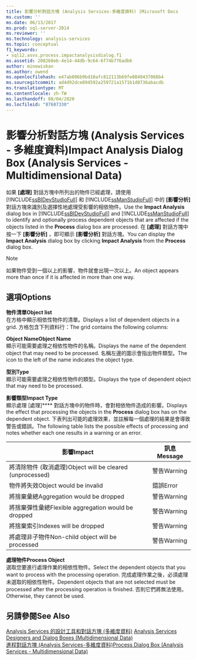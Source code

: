 ```yaml
---
title: 影響分析對話方塊 (Analysis Services-多維度資料) |Microsoft Docs
ms.custom: ''
ms.date: 06/13/2017
ms.prod: sql-server-2014
ms.reviewer: ''
ms.technology: analysis-services
ms.topic: conceptual
f1_keywords:
- sql12.asvs.process.impactanalysisdialog.f1
ms.assetid: 208268eb-4e14-44db-9c64-6f74b776adb6
author: minewiskan
ms.author: owend
ms.openlocfilehash: e47ab806b9bd10afc812113b69fe0849437068b4
ms.sourcegitcommit: ad4d92dce894592a259721a1571b1d8736abacdb
ms.translationtype: MT
ms.contentlocale: zh-TW
ms.lasthandoff: 08/04/2020
ms.locfileid: "87687330"
---
```

# <a name="impact-analysis-dialog-box-analysis-services---multidimensional-data"></a><span data-ttu-id="d5570-102">影響分析對話方塊 (Analysis Services - 多維度資料)</span><span class="sxs-lookup"><span data-stu-id="d5570-102">Impact Analysis Dialog Box (Analysis Services - Multidimensional Data)</span></span>
  <span data-ttu-id="d5570-103">如果 **[處理]** 對話方塊中所列出的物件已經處理，請使用 [!INCLUDE[ssBIDevStudioFull](../includes/ssbidevstudiofull-md.md)] 和 [!INCLUDE[ssManStudioFull](../includes/ssmanstudiofull-md.md)] 中的 **[影響分析]** 對話方塊來識別及選擇性地處理受影響的相依物件。</span><span class="sxs-lookup"><span data-stu-id="d5570-103">Use the **Impact Analysis** dialog box in [!INCLUDE[ssBIDevStudioFull](../includes/ssbidevstudiofull-md.md)] and [!INCLUDE[ssManStudioFull](../includes/ssmanstudiofull-md.md)] to identify and optionally process dependent objects that are affected if the objects listed in the **Process** dialog box are processed.</span></span> <span data-ttu-id="d5570-104">在 **[處理]** 對話方塊中按一下 **[影響分析]** ，即可顯示 **[影響分析]** 對話方塊。</span><span class="sxs-lookup"><span data-stu-id="d5570-104">You can display the **Impact Analysis** dialog box by clicking **Impact Analysis** from the **Process** dialog box.</span></span>  
  
> [!NOTE]  
>  <span data-ttu-id="d5570-105">如果物件受到一個以上的影響，物件就會出現一次以上。</span><span class="sxs-lookup"><span data-stu-id="d5570-105">An object appears more than once if it is affected in more than one way.</span></span>  
  
## <a name="options"></a><span data-ttu-id="d5570-106">選項</span><span class="sxs-lookup"><span data-stu-id="d5570-106">Options</span></span>  
 <span data-ttu-id="d5570-107">**物件清單**</span><span class="sxs-lookup"><span data-stu-id="d5570-107">**Object list**</span></span>  
 <span data-ttu-id="d5570-108">在方格中顯示相依性物件的清單。</span><span class="sxs-lookup"><span data-stu-id="d5570-108">Displays a list of dependent objects in a grid.</span></span> <span data-ttu-id="d5570-109">方格包含下列資料行：</span><span class="sxs-lookup"><span data-stu-id="d5570-109">The grid contains the following columns:</span></span>  
  
 <span data-ttu-id="d5570-110">**Object Name**</span><span class="sxs-lookup"><span data-stu-id="d5570-110">**Object Name**</span></span>  
 <span data-ttu-id="d5570-111">顯示可能需要處理之相依性物件的名稱。</span><span class="sxs-lookup"><span data-stu-id="d5570-111">Displays the name of the dependent object that may need to be processed.</span></span> <span data-ttu-id="d5570-112">名稱左邊的圖示會指出物件類型。</span><span class="sxs-lookup"><span data-stu-id="d5570-112">The icon to the left of the name indicates the object type.</span></span>  
  
 <span data-ttu-id="d5570-113">**型別**</span><span class="sxs-lookup"><span data-stu-id="d5570-113">**Type**</span></span>  
 <span data-ttu-id="d5570-114">顯示可能需要處理之相依性物件的類型。</span><span class="sxs-lookup"><span data-stu-id="d5570-114">Displays the type of dependent object that may need to be processed.</span></span>  
  
 <span data-ttu-id="d5570-115">**影響類型**</span><span class="sxs-lookup"><span data-stu-id="d5570-115">**Impact Type**</span></span>  
 <span data-ttu-id="d5570-116">顯示處理 [處理]\*\*\*\* 對話方塊中的物件時，會對相依物件造成的影響。</span><span class="sxs-lookup"><span data-stu-id="d5570-116">Displays the effect that processing the objects in the **Process** dialog box has on the dependent object.</span></span> <span data-ttu-id="d5570-117">下表列出可能的處理效果，並註解每一個處理的結果是會導致警告或錯誤。</span><span class="sxs-lookup"><span data-stu-id="d5570-117">The following table lists the possible effects of processing and notes whether each one results in a warning or an error.</span></span>  
  
|<span data-ttu-id="d5570-118">影響</span><span class="sxs-lookup"><span data-stu-id="d5570-118">Impact</span></span>|<span data-ttu-id="d5570-119">訊息</span><span class="sxs-lookup"><span data-stu-id="d5570-119">Message</span></span>|  
|------------|-------------|  
|<span data-ttu-id="d5570-120">將清除物件 (取消處理)</span><span class="sxs-lookup"><span data-stu-id="d5570-120">Object will be cleared (unprocessed)</span></span>|<span data-ttu-id="d5570-121">警告</span><span class="sxs-lookup"><span data-stu-id="d5570-121">Warning</span></span>|  
|<span data-ttu-id="d5570-122">物件將失效</span><span class="sxs-lookup"><span data-stu-id="d5570-122">Object would be invalid</span></span>|<span data-ttu-id="d5570-123">錯誤</span><span class="sxs-lookup"><span data-stu-id="d5570-123">Error</span></span>|  
|<span data-ttu-id="d5570-124">將捨棄彙總</span><span class="sxs-lookup"><span data-stu-id="d5570-124">Aggregation would be dropped</span></span>|<span data-ttu-id="d5570-125">警告</span><span class="sxs-lookup"><span data-stu-id="d5570-125">Warning</span></span>|  
|<span data-ttu-id="d5570-126">將捨棄彈性彙總</span><span class="sxs-lookup"><span data-stu-id="d5570-126">Flexible aggregation would be dropped</span></span>|<span data-ttu-id="d5570-127">警告</span><span class="sxs-lookup"><span data-stu-id="d5570-127">Warning</span></span>|  
|<span data-ttu-id="d5570-128">將捨棄索引</span><span class="sxs-lookup"><span data-stu-id="d5570-128">Indexes will be dropped</span></span>|<span data-ttu-id="d5570-129">警告</span><span class="sxs-lookup"><span data-stu-id="d5570-129">Warning</span></span>|  
|<span data-ttu-id="d5570-130">將處理非子物件</span><span class="sxs-lookup"><span data-stu-id="d5570-130">Non-child object will be processed</span></span>|<span data-ttu-id="d5570-131">警告</span><span class="sxs-lookup"><span data-stu-id="d5570-131">Warning</span></span>|  
  
 <span data-ttu-id="d5570-132">**處理物件**</span><span class="sxs-lookup"><span data-stu-id="d5570-132">**Process Object**</span></span>  
 <span data-ttu-id="d5570-133">選取您要進行處理作業的相依性物件。</span><span class="sxs-lookup"><span data-stu-id="d5570-133">Select the dependent objects that you want to process with the processing operation.</span></span> <span data-ttu-id="d5570-134">完成處理作業之後，必須處理未選取的相依性物件。</span><span class="sxs-lookup"><span data-stu-id="d5570-134">Dependent objects that are not selected must be processed after the processing operation is finished.</span></span> <span data-ttu-id="d5570-135">否則它們將無法使用。</span><span class="sxs-lookup"><span data-stu-id="d5570-135">Otherwise, they cannot be used.</span></span>  
  
## <a name="see-also"></a><span data-ttu-id="d5570-136">另請參閱</span><span class="sxs-lookup"><span data-stu-id="d5570-136">See Also</span></span>  
 <span data-ttu-id="d5570-137">[Analysis Services 的設計工具和對話方塊 &#40;多維度資料&#41;](analysis-services-designers-and-dialog-boxes-multidimensional-data.md) </span><span class="sxs-lookup"><span data-stu-id="d5570-137">[Analysis Services Designers and Dialog Boxes &#40;Multidimensional Data&#41;](analysis-services-designers-and-dialog-boxes-multidimensional-data.md) </span></span>  
 [<span data-ttu-id="d5570-138">進程對話方塊 &#40;Analysis Services-多維度資料&#41;</span><span class="sxs-lookup"><span data-stu-id="d5570-138">Process Dialog Box &#40;Analysis Services - Multidimensional Data&#41;</span></span>](process-dialog-box-analysis-services-multidimensional-data.md)  
  
  
